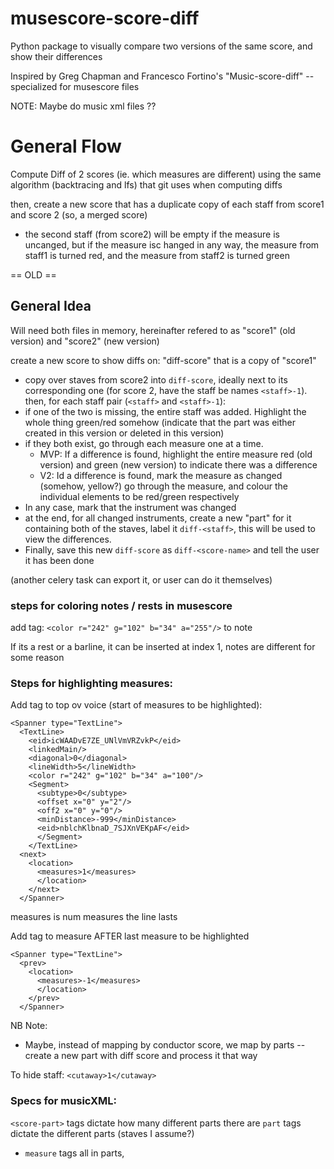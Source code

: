 # musescore-score-diff
Python package to visually compare two versions of the same score, and show their differences


Inspired by Greg Chapman and Francesco Fortino's "Music-score-diff" -- specialized for musescore files

NOTE: Maybe do music xml files ??

# General Flow

Compute Diff of 2 scores (ie. which measures are different) using the same algorithm (backtracing and lfs) that git uses when computing diffs

then, create a new score that has a duplicate copy of each staff from score1 and score 2 (so, a merged score)
- the second staff (from score2) will be empty if the measure is uncanged, but if the measure isc hanged in any way, the measure from staff1 is turned red, and the measure from staff2 is turned green

== OLD ==

## General Idea
Will need both files in memory, hereinafter refered to as "score1" (old version) and "score2" (new version)

create a new score to show diffs on: "diff-score" that is a copy of "score1"
- copy over staves from score2 into `diff-score`, ideally next to its corresponding one (for score 2, have the staff be names `<staff>-1`).
then, for each staff pair (`<staff>` and `<staff>-1`):
- if one of the two is missing, the entire staff was added. Highlight the whole thing green/red somehow (indicate that the part was either created in this version or deleted in this version)
- if they both exist, go through each measure one at a time.
  - MVP: If a difference is found, highlight the entire measure red (old version) and green (new version) to indicate there was a difference
  - V2: Id a difference is found, mark the measure as changed (somehow, yellow?) go through the measure, and colour the individual elements to be red/green respectively
- In any case, mark that the instrument was changed
- at the end, for all changed instruments, create a new "part" for it containing both of the staves, label it `diff-<staff>`, this will be used to view the differences.
- Finally, save this new `diff-score` as `diff-<score-name>` and tell the user it has been done

(another celery task can export it, or user can do it themselves)


### steps for coloring notes / rests in musescore

add tag: `<color r="242" g="102" b="34" a="255"/>` to note

If its a rest or a barline, it can be inserted at index 1, notes are different for some reason

### Steps for highlighting measures:

Add tag to top ov voice (start of measures to be highlighted):
```
<Spanner type="TextLine">
  <TextLine>
    <eid>icWAADvE7ZE_UNlVmVRZvkP</eid>
    <linkedMain/>
    <diagonal>0</diagonal>
    <lineWidth>5</lineWidth>
    <color r="242" g="102" b="34" a="100"/>
    <Segment>
      <subtype>0</subtype>
      <offset x="0" y="2"/>
      <off2 x="0" y="0"/>
      <minDistance>-999</minDistance>
      <eid>nblchKlbnaD_7SJXnVEKpAF</eid>
      </Segment>
    </TextLine>
  <next>
    <location>
      <measures>1</measures>
      </location>
    </next>
  </Spanner>
```

measures is num measures the line lasts

Add tag to measure AFTER last measure to be highlighted
```
<Spanner type="TextLine">
  <prev>
    <location>
      <measures>-1</measures>
      </location>
    </prev>
  </Spanner>
```

NB Note:
- Maybe, instead of mapping by conductor score, we map by parts -- create a new part with diff score and process it that way

To hide staff:
`<cutaway>1</cutaway>`

### Specs for musicXML:


`<score-part>` tags dictate how many different parts there are
`part` tags dictate the different parts (staves I assume?)
- `measure` tags all in parts, 
